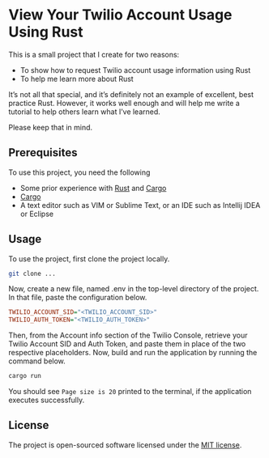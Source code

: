 # View Your Twilio Account Usage Using Rust

This is a small project that I create for two reasons:

- To show how to request Twilio account usage information using Rust
- To help me learn more about Rust

It’s not all that special, and it’s definitely not an example of excellent, best practice Rust.
However, it works well enough and will help me write a tutorial to help others learn what I’ve learned.

Please keep that in mind.

## Prerequisites

To use this project, you need the following

- Some prior experience with [Rust](https://doc.rust-lang.org/book/) and [Cargo](https://doc.rust-lang.org/cargo/index.html)
- [Cargo](https://doc.rust-lang.org/cargo/getting-started/installation.html)
- A text editor such as VIM or Sublime Text, or an IDE such as Intellij IDEA or Eclipse

## Usage

To use the project, first clone the project locally.

```bash
git clone ...
```

Now, create a new file, named .env in the top-level directory of the project.
In that file, paste the configuration below.

```ini
TWILIO_ACCOUNT_SID="<TWILIO_ACCOUNT_SID>"
TWILIO_AUTH_TOKEN="<TWILIO_AUTH_TOKEN>"
```

Then, from the Account info section of the Twilio Console, retrieve your Twilio Account SID and Auth Token, and paste them in place of the two respective placeholders.
Now, build and run the application by running the command below.

```bash
cargo run
```

You should see `Page size is 20` printed to the terminal, if the application executes successfully.

## License

The project is open-sourced software licensed under the [MIT license](https://opensource.org/licenses/MIT).
